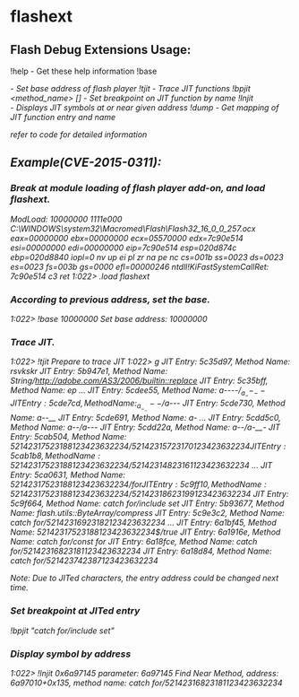 # flashext

## Flash Debug Extensions Usage:
!help               - Get these help information
!base <address>     - Set base address of flash player
!tjit               - Trace JIT functions
!bpjit <method_name> [<condition>]
                    - Set breakpoint on JIT function by name
!lnjit <address>    - Displays JIT symbols at or near given address
!dump               - Get mapping of JIT function entry and name

refer to code for detailed information

## Example(CVE-2015-0311):
### Break at module loading of flash player add-on, and load flashext.

ModLoad: 10000000 1111e000   C:\WINDOWS\system32\Macromed\Flash\Flash32_16_0_0_257.ocx
eax=00000000 ebx=00000000 ecx=05570000 edx=7c90e514 esi=00000000 edi=00000000
eip=7c90e514 esp=020d874c ebp=020d8840 iopl=0         nv up ei pl zr na pe nc
cs=001b  ss=0023  ds=0023  es=0023  fs=003b  gs=0000             efl=00000246
ntdll!KiFastSystemCallRet:
7c90e514 c3              ret
1:022> .load flashext

### According to previous address, set the base.

1:022> !base 10000000
Set base address: 10000000

### Trace JIT.

1:022> !tjit
Prepare to trace JIT
1:022> g
JIT Entry: 5c35d97, Method Name: rsvkskr
JIT Entry: 5b947e1, Method Name: String/http://adobe.com/AS3/2006/builtin::replace
JIT Entry: 5c35bff, Method Name: ep
...
JIT Entry: 5cdee55, Method Name: _a_-_---$/_a_--_--
JIT Entry: 5cde7cd, Method Name: _a_-_---$/_a_-_--
JIT Entry: 5cde730, Method Name: _a_-_-__
JIT Entry: 5cde691, Method Name: _a_-_
...
JIT Entry: 5cdd5c0, Method Name: _a_-_-_/_a_-_--_
JIT Entry: 5cdd22a, Method Name: _a_-_-_/_a_-__-
JIT Entry: 5cab504, Method Name: 52142317523188123423632234$/52142315723170123423632234
JIT Entry: 5cab1b8, Method Name: 52142317523188123423632234$/52142314823161123423632234
...
JIT Entry: 5ca0631, Method Name: 52142317523188123423632234$/for
JIT Entry: 5c9ff10, Method Name: 52142317523188123423632234$/52142318623199123423632234
JIT Entry: 5c9f664, Method Name: catch for/include set
JIT Entry: 5b93677, Method Name: flash.utils::ByteArray/compress
JIT Entry: 5c9e3c2, Method Name: catch for/52142316923182123423632234
...
JIT Entry: 6a1bf45, Method Name: 52142317523188123423632234$/true
JIT Entry: 6a1916e, Method Name: catch for/const for
JIT Entry: 6a18fce, Method Name: catch for/52142316823181123423632234
JIT Entry: 6a18d84, Method Name: catch for/521423742387123423632234

Note: Due to JITed characters, the entry address could be changed next time.

### Set breakpoint at JITed entry

!bpjit "catch for/include set"

### Display symbol by address

1:022> !lnjit 0x6a97145
parameter: 6a97145
Find Near Method, address: 6a97010+0x135, method name: catch for/52142316823181123423632234

